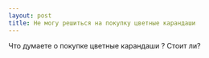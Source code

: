 ```yaml
---
layout: post 
title: Не могу решиться на покупку цветные карандаши 
--- 
```

Что думаете о покупке цветные карандаши ? Стоит ли?
